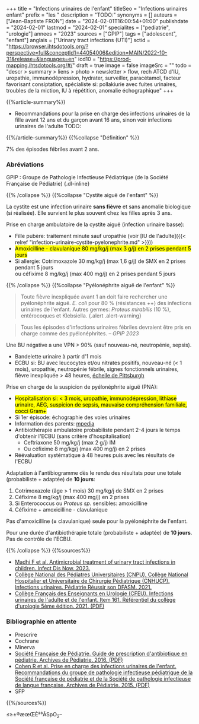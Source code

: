 +++
title = "Infections urinaires de l'enfant"
titleSeo = "Infections urinaires enfant"
prefix = "les "
description = "TODO:"
synonyms = []
auteurs = ["Jean-Baptiste FRON"]
date = "2024-02-01T16:00:54+01:00"
publishdate = "2024-02-01"
lastmod = "2024-02-01"
specialites = ["pediatrie", "urologie"]
annees = "2023"
sources = ["GPIP"]
tags = ["adolescent", "enfant"]
anglais = ["Urinary tract infections (UTI)"]
sctid = "https://browser.ihtsdotools.org/?perspective=full&conceptId1=44054006&edition=MAIN/2022-10-31&release=&languages=en"
icd10 = "https://prod-mapping.ihtsdotools.org/#/"
draft = true
image = false
imageSrc = ""
todo = "descr > summary > liens > photo > newsletter > flow, rech ATCD d'IU, uropathie, immunodépression, hydrater, surveiller, paracétamol, facteur favorisant consiptation, spécialiste si: pollakiurie avec fuites urinaires, troubles de la miction, IU à répétition, anomalie échographique"
+++

{{%article-summary%}}

- Recommandations pour la prise en charge des infections urinaires de la fille avant 12 ans et du garçon avant 16 ans, sinon voir infections urinaires de l'adulte
TODO:

{{%/article-summary%}}
{{%collapse "Définition" %}}

7% des épisodes fébriles avant 2 ans.

### Abréviations

GPIP
: Groupe de Pathologie Infectieuse Pédiatrique (de la Société Française de Pédiatrie)
{.dl-inline}

{{% /collapse %}}
{{%collapse "Cystite aiguë de l'enfant" %}}

La cystite est une infection urinaire **sans fièvre** et sans anomalie biologique (si réalisée). Elle survient le plus souvent chez les filles après 3 ans.

Prise en charge ambulatoire de la cystite aiguë (infection urinaire basse):

- Fille pubère: traitement minute sauf uropathie (voir [IU de l'adulte]({{< relref "infection-urinaire-cystite-pyelonephrite.md" >}}))
- <mark>Amoxicilline - clavulanique 80 mg/kg/j (max 3 g/j) en 2 prises pendant 5 jours</mark>
- Si allergie: Cotrimoxazole 30 mg/kg/j (max 1,6 g/j) de SMX en 2 prises pendant 5 jours  
  ou céfixime 8 mg/kg/j (max 400 mg/j) en 2 prises pendant 5 jours

{{% /collapse %}}
{{%collapse "Pyélonéphrite aiguë de l'enfant" %}}

> Toute fièvre inexpliquée avant 1 an doit faire rechercher une pyélonéphrite aiguë. *E. coli* pour 80 % (résistances ++) des infections urinaires de l'enfant. Autres germes: *Proteus mirabilis* (10 %), entérocoques et Klebsiella.
{.alert .alert-warning}

> Tous les épisodes d'infections urinaires fébriles devraient être pris en charge comme des pyélonéphrites. – *GPIP 2023*

Une BU négative a une VPN > 90% (sauf nouveau-né, neutropénie, sepsis).

- Bandelette urinaire à partir d'1 mois
- ECBU si: BU avec leucocytes et/ou nitrates positifs, nouveau-né (< 1 mois), uropathie, neutropénie fébrile, signes fonctionnels urinaires, fièvre inexpliquée > 48 heures, [échelle de Pittsburgh](https://uticalc.pitt.edu)

Prise en charge de la suspicion de pyélonéphrite aiguë (PNA):

- <mark>Hospitalisation si: < 3 mois, uropathie, immunodépression, lithiase urinaire, AEG, suspicion de sepsis, mauvaise compréhension familiale, cocci Gram+</mark>
- Si 1er épisode: échographie des voies urinaires
- Information des parents: [mpedia](https://www.mpedia.fr/art-pyelonephrite/?sr=895)
- Antibiothérapie ambulatoire probabiliste pendant 2-4 jours le temps d'obtenir l'ECBU (sans critère d'hospitalisation)
  - Ceftriaxone 50 mg/kg/j (max 2 g/j) IM
  - Ou céfixime 8 mg/kg/j (max 400 mg/j) en 2 prises
- Réévaluation systématique à 48 heures puis avec les résultats de l'ECBU

Adaptation à l'antibiogramme dès le rendu des résultats pour une totale (probabiliste + adaptée) de **10 jours**:

1. Cotrimoxazole (âge > 1 mois) 30 mg/kg/j de SMX en 2 prises
2. Céfixime 8 mg/kg/j (max 400 mg/j) en 2 prises
3. Si Enterococcus ou *Proteus sp.* sensibles: amoxicilline
4. Céfixime + amoxicilline - clavulanique

Pas d'amoxicilline (± clavulanique) seule pour la pyélonéphrite de l'enfant.

Pour une durée d'antibiothérapie totale (probabiliste + adaptée) de **10 jours**. Pas de contrôle de l'ECBU.

{{% /collapse %}}
{{%sources%}}

- [Madhi F et al. Antimicrobial treatment of urinary tract infections in children. Infect Dis Now. 2023.](https://www.sciencedirect.com/science/article/pii/S2666991923001483)
- [Collège National des Pédiatres Universitaires (CNPU), Collège National Hospitalier et Universitaire de Chirurgie Pédiatrique (CNHUCP). Infections urinaires. Pédiatrie Réussir son DFASM. 2021.](https://www.pedia-univ.fr/deuxieme-cycle/referentiel/infectiologie/infections-urinaires)
- [Collège Français des Enseignants en Urologie (CFEU). Infections urinaires de l'adulte et de l'enfant. Item 161. Référentiel du collège d'urologie 5ème édition. 2021. (PDF)](https://www.urofrance.org/wp-content/uploads/2021/11/Item-161-Infections-urinaires.pdf)

### Bibliographie en attente

- Prescrire
- Cochrane
- Minerva
- [Société Française de Pédiatrie. Guide de prescription d'antibiotique en pédiatrie. Archives de Pédiatrie. 2016. (PDF)](https://www.sfmu.org/upload/consensus/arcped_gpip_15_juin_new_couv_bs.pdf)
- [Cohen R et al. Prise en charge des infections urinaires de l'enfant. Recommandations du groupe de pathologie infectieuse pédiatrique de la Société française de pédiatrie et de la Société de pathologie infectieuse de langue française. Archives de Pédiatrie. 2015. (PDF)](https://www.sfpediatrie.com/sites/www.sfpediatrie.com/files/medias/documents/infections_voies_urinaires_gpip_2015.pdf)
- SFP

{{%/sources%}}

≤≥±®æœŒÈ²³ÂSpO<sub>2</sub>–
